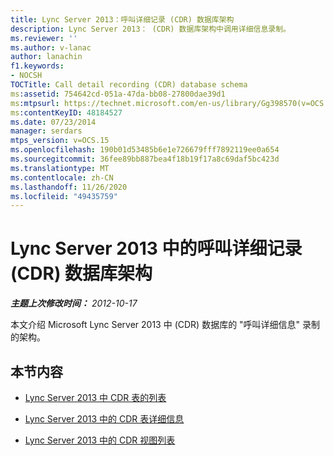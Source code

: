 ```yaml
---
title: Lync Server 2013：呼叫详细记录 (CDR) 数据库架构
description: Lync Server 2013： (CDR) 数据库架构中调用详细信息录制。
ms.reviewer: ''
ms.author: v-lanac
author: lanachin
f1.keywords:
- NOCSH
TOCTitle: Call detail recording (CDR) database schema
ms:assetid: 754642cd-051a-47da-bb08-27800dae39d1
ms:mtpsurl: https://technet.microsoft.com/en-us/library/Gg398570(v=OCS.15)
ms:contentKeyID: 48184527
ms.date: 07/23/2014
manager: serdars
mtps_version: v=OCS.15
ms.openlocfilehash: 190b01d53485b6e1e726679fff7892119ee0a654
ms.sourcegitcommit: 36fee89bb887bea4f18b19f17a8c69daf5bc423d
ms.translationtype: MT
ms.contentlocale: zh-CN
ms.lasthandoff: 11/26/2020
ms.locfileid: "49435759"
---
```

# <a name="call-detail-recording-cdr-database-schema-in-lync-server-2013"></a>Lync Server 2013 中的呼叫详细记录 (CDR) 数据库架构

<div data-xmlns="http://www.w3.org/1999/xhtml">

<div class="topic" data-xmlns="http://www.w3.org/1999/xhtml" data-msxsl="urn:schemas-microsoft-com:xslt" data-cs="https://msdn.microsoft.com/">

<div data-asp="https://msdn2.microsoft.com/asp">



</div>

<div id="mainSection">

<div id="mainBody">

<span> </span>

_**主题上次修改时间：** 2012-10-17_

本文介绍 Microsoft Lync Server 2013 中 (CDR) 数据库的 "呼叫详细信息" 录制的架构。

<div>

## <a name="in-this-section"></a>本节内容

  - [Lync Server 2013 中 CDR 表的列表](lync-server-2013-list-of-cdr-tables.md)

  - [Lync Server 2013 中的 CDR 表详细信息](lync-server-2013-cdr-table-details.md)

  - [Lync Server 2013 中的 CDR 视图列表](lync-server-2013-list-of-cdr-views.md)

</div>

</div>

<span> </span>

</div>

</div>

</div>

